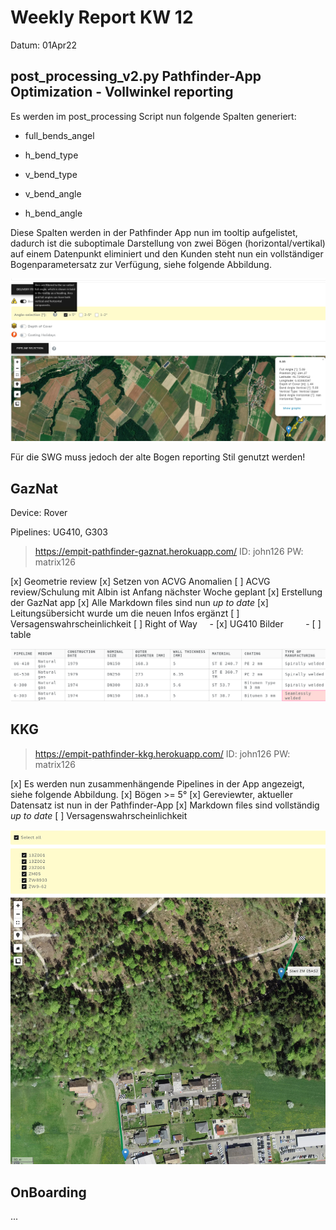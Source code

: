 # Weekly Report KW 12

Datum: 01Apr22

## post_processing_v2.py Pathfinder-App Optimization - Vollwinkel reporting

Es werden im post_processing Script nun folgende Spalten generiert:

- full_bends_angel

- h_bend_type

- v_bend_type

- v_bend_angle

- h_bend_angle

Diese Spalten werden in der Pathfinder App nun im tooltip aufgelistet, dadurch ist die suboptimale Darstellung von zwei Bögen (horizontal/vertikal) auf einem Datenpunkt eliminiert und den Kunden steht nun ein vollständiger Bogenparametersatz zur Verfügung, siehe folgende Abbildung. 

![2022-03-31-15-17-27-image.png](Weekly_report_KW13_DL_01Mar22_assets/57c5fa48dd01ce90b548526ba7f2bf6d175cfec9.png)

Für die SWG muss jedoch der alte Bogen reporting Stil genutzt werden!

## GazNat

Device: Rover

Pipelines: UG410, G303

> https://empit-pathfinder-gaznat.herokuapp.com/
> ID: john126
> PW: matrix126

[x] Geometrie review
[x] Setzen von ACVG Anomalien
[  ] ACVG review/Schulung mit Albin ist Anfang nächster Woche geplant
[x] Erstellung der GazNat app
[x] Alle Markdown files sind nun *up to date*
[x] Leitungsübersicht wurde um die neuen Infos ergänzt
[ ] Versagenswahrscheinlichkeit
[  ] Right of Way
    - [x] UG410 Bilder 
        - [  ] table

![2022-03-31-15-45-16-image.png](Weekly_report_KW13_DL_01Mar22_assets/2ded460edc4cab8ff4ddb42bd06eaf3b41677666.png)

## 

## KKG

> https://empit-pathfinder-kkg.herokuapp.com/
> ID: john126
> PW: matrix126

[x] Es werden nun zusammenhängende Pipelines in der App angezeigt, siehe folgende Abbildung.
[x] Bögen >= 5°
[x] Gereviewter, aktueller Datensatz ist nun in der Pathfinder-App
[x] Markdown files sind vollständig *up to date*
[  ] Versagenswahrscheinlichkeit

![2022-03-31-15-31-47-image.png](Weekly_report_KW13_DL_01Mar22_assets/49f338dd35842e503bd9072af0905df85cbc1f87.png)



## OnBoarding

...
